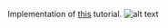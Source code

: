 Implementation of [this](https://www.google.com) tutorial.
![alt text][logo]

[logo]: https://github.com/vikramk9852/sample-run/sample_run.png

